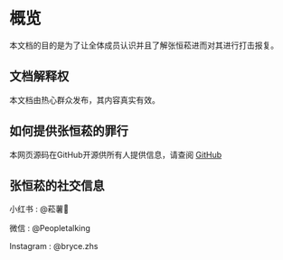 # 概览

本文档的目的是为了让全体成员认识并且了解张恒菘进而对其进行打击报复。

## 文档解释权

本文档由热心群众发布，其内容真实有效。

## 如何提供张恒菘的罪行

本网页源码在GitHub开源供所有人提供信息，请查阅  [GitHub](https://github.com/ChesterZhao/ZHS-Document)

## 张恒菘的社交信息

小红书
: @菘薯🍃

微信
: @Peopletalking

Instagram
: @bryce.zhs
